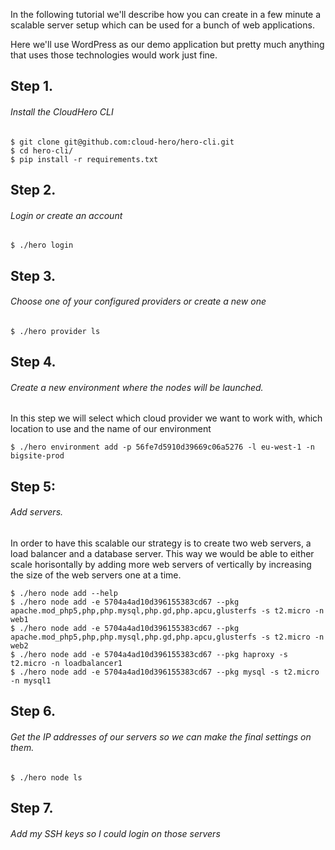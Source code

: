 In the following tutorial we'll describe how you can create in a few minute a scalable server setup which can be used for a bunch of web applications.

Here we'll use WordPress as our demo application but pretty much anything that uses those technologies would work just fine.

Step 1.
-------
###### Install the CloudHero CLI
```
$ git clone git@github.com:cloud-hero/hero-cli.git
$ cd hero-cli/
$ pip install -r requirements.txt
```
Step 2.
-------
###### Login or create an account
```
$ ./hero login
```
Step 3.
-------
###### Choose one of your configured providers or create a new one
```
$ ./hero provider ls
```
Step 4.
-------
###### Create a new environment where the nodes will be launched.
In this step we will select which cloud provider we want to work with, which location to use and the name of our environment
```
$ ./hero environment add -p 56fe7d5910d39669c06a5276 -l eu-west-1 -n bigsite-prod
```
Step 5:
-------
###### Add servers.
In order to have this scalable our strategy is to create two web servers, a load balancer and a database server.
This way we would be able to either scale horisontally by adding more web servers of vertically by increasing the size of the web servers one at a time.
```
$ ./hero node add --help
$ ./hero node add -e 5704a4ad10d396155383cd67 --pkg apache.mod_php5,php,php.mysql,php.gd,php.apcu,glusterfs -s t2.micro -n web1
$ ./hero node add -e 5704a4ad10d396155383cd67 --pkg apache.mod_php5,php,php.mysql,php.gd,php.apcu,glusterfs -s t2.micro -n web2
$ ./hero node add -e 5704a4ad10d396155383cd67 --pkg haproxy -s t2.micro -n loadbalancer1
$ ./hero node add -e 5704a4ad10d396155383cd67 --pkg mysql -s t2.micro -n mysql1
```
Step 6.
-------
###### Get the IP addresses of our servers so we can make the final settings on them.
```
$ ./hero node ls
```
Step 7.
-------
###### Add my SSH keys so I could login on those servers
